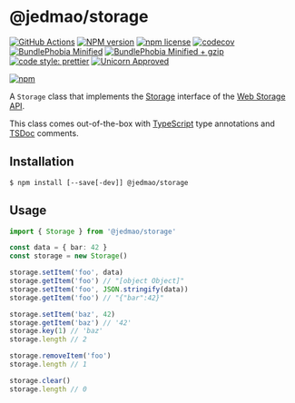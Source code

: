 # @jedmao/storage

[![GitHub Actions](https://github.com/jedmao/storage/workflows/Node%20CI/badge.svg?event=push)](https://github.com/jedmao/storage/actions)
[![NPM version](http://img.shields.io/npm/v/@jedmao/storage.svg?style=flat)](https://www.npmjs.org/package/@jedmao/storage)
[![npm license](http://img.shields.io/npm/l/@jedmao/storage.svg?style=flat-square)](https://www.npmjs.org/package/@jedmao/storage)
[![codecov](https://codecov.io/gh/jedmao/storage/branch/master/graph/badge.svg)](https://codecov.io/gh/jedmao/storage)
[![BundlePhobia Minified](https://badgen.net/bundlephobia/min/@jedmao/storage?label=min)](https://bundlephobia.com/result?p=@jedmao/storage)
[![BundlePhobia Minified + gzip](https://badgen.net/bundlephobia/minzip/@jedmao/storage?label=min%2Bgzip)](https://bundlephobia.com/result?p=@jedmao/storage)
[![code style: prettier](https://img.shields.io/badge/code_style-prettier-ff69b4.svg)](https://github.com/prettier/prettier)
[![Unicorn Approved](https://img.shields.io/badge/unicorn-approved-ff69b4.svg)](https://twitter.com/sindresorhus/status/457989012528316416?ref_src=twsrc%5Etfw&ref_url=https%3A%2F%2Fwww.quora.com%2FWhat-does-the-unicorn-approved-shield-mean-in-GitHub)

[![npm](https://nodei.co/npm/@jedmao/storage.svg?downloads=true)](https://nodei.co/npm/@jedmao/storage/)

A `Storage` class that implements the [Storage](https://developer.mozilla.org/en-US/docs/Web/API/Storage) interface of the [Web Storage API](https://developer.mozilla.org/en-US/docs/Web/API/Web_Storage_API/Using_the_Web_Storage_API).

This class comes out-of-the-box with [TypeScript][] type annotations and [TSDoc](https://github.com/Microsoft/tsdoc#tsdoc) comments.

## Installation

```
$ npm install [--save[-dev]] @jedmao/storage
```

## Usage

```ts
import { Storage } from '@jedmao/storage'

const data = { bar: 42 }
const storage = new Storage()

storage.setItem('foo', data)
storage.getItem('foo') // "[object Object]"
storage.setItem('foo', JSON.stringify(data))
storage.getItem('foo') // "{"bar":42}"

storage.setItem('baz', 42)
storage.getItem('baz') // '42'
storage.key(1) // 'baz'
storage.length // 2

storage.removeItem('foo')
storage.length // 1

storage.clear()
storage.length // 0
```

[typescript]: http://www.typescriptlang.org/
